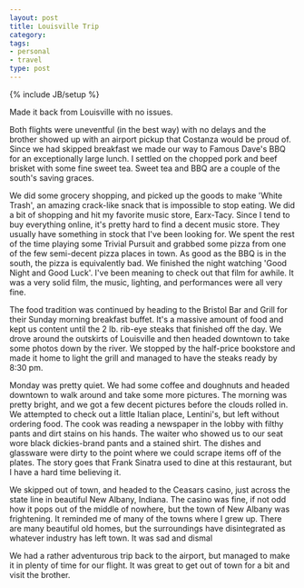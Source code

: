 ```yaml
---
layout: post
title: Louisville Trip
category: 
tags: 
- personal
- travel
type: post
---
```

{% include JB/setup %}

Made it back from Louisville with no issues. 

Both flights were uneventful (in the best way) with no delays and the brother showed up with an airport pickup that Costanza would be proud of. Since we had skipped breakfast we made our way to Famous Dave's BBQ for an exceptionally large lunch. I settled on the chopped pork and beef brisket with some fine sweet tea. Sweet tea and BBQ are a couple of the south's saving graces. 

We did some grocery shopping, and picked up the goods to make 'White Trash', an amazing crack-like snack that is impossible to stop eating. We did a bit of shopping and hit my favorite music store, Earx-Tacy. Since I tend to buy everything online, it's pretty hard to find a decent music store. They usually have something in stock that I've been looking for. We spent the rest of the time playing some Trivial Pursuit and grabbed some pizza from one of the few semi-decent pizza places in town. As good as the BBQ is in the south, the pizza is equivalently bad. We finished the night watching 'Good Night and Good Luck'. I've been meaning to check out that film for awhile. It was a very solid film, the music, lighting, and performances were all very fine. 

The food tradition was continued by heading to the Bristol Bar and Grill for their Sunday morning breakfast buffet. It's a massive amount of food and kept us content until the 2 lb. rib-eye steaks that finished off the day. We drove around the outskirts of Louisville and then headed downtown to take some photos down by the river. We stopped by the half-price bookstore and made it home to light the grill and managed to have the steaks ready by 8:30 pm. 

Monday was pretty quiet. We had some coffee and doughnuts and headed downtown to walk around and take some more pictures. The morning was pretty bright, and we got a few decent pictures before the clouds rolled in. We attempted to check out a little Italian place, Lentini's, but left without ordering food. The cook was reading a newspaper in the lobby with filthy pants and dirt stains on his hands. The waiter who showed us to our seat wore black dickies-brand pants and a stained shirt. The dishes and glassware were dirty to the point where we could scrape items off of the plates. The story goes that Frank Sinatra used to dine at this restaurant, but I have a hard time believing it. 

We skipped out of town, and headed to the Ceasars casino, just across the state line in beautiful New Albany, Indiana. The casino was fine, if not odd how it pops out of the middle of nowhere, but the town of New Albany was frightening. It reminded me of many of the towns where I grew up. There are many beautiful old homes, but the surroundings have disintegrated as whatever industry has left town. It was sad and dismal 

We had a rather adventurous trip back to the airport, but managed to make it in plenty of time for our flight. It was great to get out of town for a bit and visit the brother.


